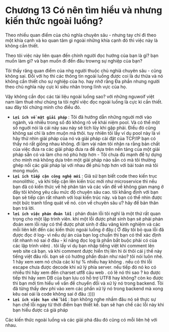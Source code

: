 # Chương 13 Có nên tìm hiểu và nhưng kiến thức ngoài luồng?

Theo nhiều quan điểm của chủ nghĩa chuyên sâu - nhưng tay chỉ đi theo một khía cạnh và ko quan tâm gì ngoài những khía cạnh đó thì việc này là không cần thiết.

Theo tôi việc này liên quan đến chính người đọc hướng của bạn là gì? bạn muốn làm gì? và bạn muốn đi đến đâu trowng sự nghiệp của bạn?

Tôi thấy răng quan điểm của nhg người thuộc chủ nghiã chuyên sâu - cũng không sai. Đỗi với họ thì các thông tin ngoài luồng được coi là dư thừa và nó không cần thiết cho sự nghiệp của họ. hay nhỡ rằng Đa phần nhưng người theo chủ nghĩa này cực kì siêu nhân trong lĩnh vực của họ.

Vậy không cần đọc các tài liệu ngoài luồng sao? với những nguwoif việt nam làm thuê như chúng ta tôi nghĩ việc đọc ngoài luồng là cực kì cần thiết. sau đây tôi chứng minh cho điều đó.

- **`Lợi ích về mặt giải pháp`** : Tôi đã hướng dẫn những nguời mới vào ngành, và nhiều trong số đó không rõ về khái niệm pool. Và có thể một số nguời nói là cái này sau này sẽ tích lũy khi gặp phải. Điều đó cũng không sai chỉ là sớm muộn mà thôi. tuy nhiên tôi lấy ví dụ pool này là vì hãy thử nhìn giải pháp của nó và giải pháp cài đặt của TCP/IP bạn có thấy nó rất giống nhau không. đi làm vài năm tôi nhận ra rằng bản chất của việc đưa ra các giải pháp đưa ra đề dựa trên nền tảng của một giải pháp sẵn có và làm cho nó phù hợp hơn - Tôi chưa đủ mạnh để tự dựng cho mình mà không dựa trên một giải pháp nào sẵn có mà tôi thường ghép nối các giải pháp lại với nhau đề phù hợp hơn với bài toán mà tôi mong muốn. 
- **`Lợi ích tiếp cận công nghệ mới`** : Giả sử bạn biết code theo kiến truc monolithic , và khi tiếp  cận lên kiến trúc mới như microservice thì nếu bạn đã có kiến thức về hệ phân tán và các vấn đề về không gian mạng ở đây tôi không yêu cầu mức độ chuyên sâu cao. tôi khẳng định với bạn bạn sẽ tiếp cận rất nhanh với loại kiến trúc này. và bạn có thể nhìn được một bức tranh tổng quát về nó. còn về chuyên sâu ư? hãy để bản thân bạn trả lời. 
- **`lợi ích việc phán đoán lỗi`** : phán đoán lỗi tôi nghĩ là một thứ rất quan trọng cho một lập trình viên. khi một lỗi được phát sinh bạn sẽ phải phán đoán xem lỗi này có thể được phát sinh ở đâu vâng kinh nghiệm và các mỗi liên kết đến các kiến thức ngoài luồng ở đây.( Ở đây tôi bỏ qua lỗi đã được đọc ở log- vì nếu dự án của bạn log chuẩn thì bạn có thể xác định rất nhanh nó sai ở đâu - kĩ năng đọc log là phần bắt buộc phải có của các lập trình viên) . tôi lấy ví dụ bạn nhập tiếng việt khi comment lên web site cả bạn. và khi comment được hiển thị lên hì ôi thôi cái j thế này tiếng việt đâu rồi. bạn sẽ có hướng phấn đoán như nào? tôi nói luôn nhé. 1 hãy xem xem nó chứa các kí tự % nhiều hay không . nếu có thì lỗi escape chưa được decode khi xử lý phía server. nếu tiếp đó nó ko có nhiều thì hãy xem đến charset utf8 cảu web . có lẽ nó thì sao ? ko được tiếp thì hãy xem DB của bạn lưu có hỗ trợ UTF8 hay không? còn ko được thì bạn mới tìm hiểu về vấn đề chuyển đổi và xử lý nó trong backend. Tôi đã từng thấy dev phi vào xem các phần xử lý nó trong backend mà xong kêu oai oái là code không sai ở đâu :))))
- **`Lợi ích việc hạn chế lỗi`** : bạn không nghe nhầm đâu nó sẽ thực sự hạn chế lỗi ngay từ thời điểm bạn thiết kế. bạn sẽ hạn chế các lỗi này khi bạn hiểu được cá giả pháp 

Các kiến thức ngoài luồng và các giải phá đâu đó cũng có mỗi liên hệ với nhau.




